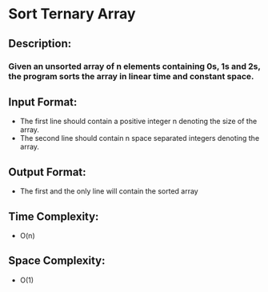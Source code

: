 # Sort Ternary Array
## Description:
### Given an unsorted array of n elements containing 0s, 1s and 2s, the program sorts the array in linear time and constant space.
## Input Format:
* The first line should contain a positive integer n denoting the size of the array.
* The second line should contain n space separated integers denoting the array.
## Output Format:
* The first and the only line will contain the sorted array
## Time Complexity: 
* O(n)
## Space Complexity: 
* O(1)